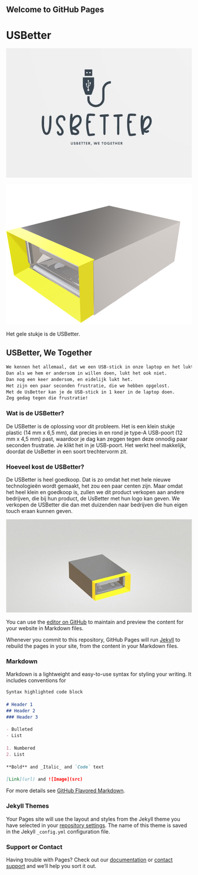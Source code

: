 ## Welcome to GitHub Pages


# USBetter

![Image](O&Oinformaticaafbeelding3.jpg)

![Image](O&Oinformaticaafbeelding1.png)


Het gele stukje is de USBetter. 

## USBetter, We Together

```markdown
We kennen het allemaal, dat we een USB-stick in onze laptop en het lukt niet. 
Dan als we hem er andersom in willen doen, lukt het ook niet. 
Dan nog een keer andersom, en eidelijk lukt het. 
Het zijn een paar seconden frustratie, die we hebben opgelost. 
Met de UsBetter kan je de USB-stick in 1 keer in de laptop doen.
Zeg gedag tegen die frustratie!

```


### Wat is de USBetter?

De USBetter is de oplossing voor dit probleem. Het is een klein stukje plastic (14 mm x 6,5 mm),  dat precies in en rond je type-A USB-poort (12 mm x 4,5 mm) past, waardoor je dag kan zeggen tegen deze onnodig paar seconden frustratie. Je klikt het in je USB-poort. Het werkt heel makkelijk, doordat de UsBetter in een soort trechtervorm zit. 


### Hoeveel kost de USBetter? 

De USBetter is heel goedkoop. Dat is zo omdat het met hele nieuwe technologieën wordt gemaakt, het zou een paar centen zijn. Maar omdat het heel klein en goedkoop is, zullen we dit product verkopen aan andere bedrijven, die bij hun product, de UsBetter met hun logo kan geven. We verkopen de USBetter die dan met duizenden naar bedrijven die hun eigen touch eraan kunnen geven. 




![Image](O&Oinformaticaafbeelding2.jpg) 


You can use the [editor on GitHub](https://github.com/Meridiaan-College/UsBetter/edit/gh-pages/index.md) to maintain and preview the content for your website in Markdown files.

Whenever you commit to this repository, GitHub Pages will run [Jekyll](https://jekyllrb.com/) to rebuild the pages in your site, from the content in your Markdown files.

### Markdown

Markdown is a lightweight and easy-to-use syntax for styling your writing. It includes conventions for

```markdown
Syntax highlighted code block

# Header 1
## Header 2
### Header 3

- Bulleted
- List

1. Numbered
2. List

**Bold** and _Italic_ and `Code` text

[Link](url) and ![Image](src)
```

For more details see [GitHub Flavored Markdown](https://guides.github.com/features/mastering-markdown/).

### Jekyll Themes

Your Pages site will use the layout and styles from the Jekyll theme you have selected in your [repository settings](https://github.com/Meridiaan-College/UsBetter/settings/pages). The name of this theme is saved in the Jekyll `_config.yml` configuration file.

### Support or Contact

Having trouble with Pages? Check out our [documentation](https://docs.github.com/categories/github-pages-basics/) or [contact support](https://support.github.com/contact) and we’ll help you sort it out.
